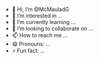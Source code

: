 - 👋 Hi, I’m @McMauladG
- 👀 I’m interested in ...
- 🌱 I’m currently learning ...
- 💞️ I’m looking to collaborate on ...
- 📫 How to reach me ...
- 😄 Pronouns: ...
- ⚡ Fun fact: ...

<!---
McMauladG/McMauladG is a ✨ special ✨ repository because its `README.md` (this file) appears on your GitHub profile.
You can click the Preview link to take a look at your changes.
--->
